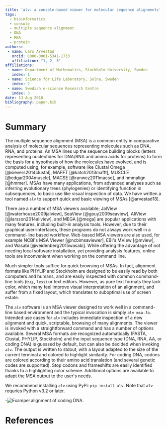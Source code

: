 ```yaml
---
title: 'alv: a console-based viewer for molecular sequence alignments'
tags:
  - bioinformatics
  - console
  - multiple sequence alignment
  - DNA
  - RNA
  - protein
authors:
 - name: Lars Arvestad
   orcid: 0000-0001-5341-1733
   affiliation: "1, 2, 3"
affiliations:
 - name: Department of Mathematics, Stockholm University, Sweden
   index: 1
 - name: Science for Life Laboratory, Solna, Sweden
   index: 2
 - name: Swedish e-science Research Centre
   index: 3
date: 13 Aug 2018
bibliography: paper.bib
---
```


# Summary

The multiple sequence alignment (MSA) is a common entity in comparative analysis of molecular
sequences representing molecules such as DNA, RNA, and proteins. An MSA lines up the sequence
building blocks (letters representing nucleotides for DNA/RNA and amino acids for proteins) to form
the basis for a hypothesis of how the molecules have evolved, and is computed using, for example,
software like Clustal Omega [@sievers2014clustal], MAFFT [@katoh2013mafft], MUSCLE
[@edgar2004muscle], MACSE [@ranwez2011macse], and hmmalign [@hmmer]. MSAs have many applications,
from advanced analyses such as inferring evolutionary trees (phylogenies) or identifying function in
subsequences, to basic use like visual inspection of data. We have written a tool named `alv` to
support quick and basic viewing of MSAs [@arvestad18].

There are a number of MSA viewers available; JalView [@waterhouse2009jalview], SeaView
[@gouy2009seaview], AliView [@larsson2014aliview], and MEGA [@mega] are popular applications with many
features, including built-in analysis tools. However, due to their graphical user-interfaces, these
programs do not always work well in a command-line based workflow.  Web-based
MSA viewers are also used, for example NCBI's MSA Viewer [@ncbimsaviewer], EBI's MView [@mview], and Wasabi
[@veidenberg2015wasabi]. While offering the
advantage of not needing local software installation, yet providing analysis features,  online
tools are inconvenient when working on the command line.

Much simpler tools suffice for quick browsing of MSAs. In fact, alignment formats like PHYLIP and
Stockholm are designed to be easily read by both computers and humans, and are easily inspected with
common command-line tools (e.g., `less`) or text editors.  However, as pure text formats they lack
color, which many feel improve visual interpretation of an alignment, and suffer from a fixed
layout, which translates to suboptimal use of screen estate.

The `alv` software is an MSA viewer designed to work well in a command-line based environment and
the typical invocation is simply `alv msa.fa`. Intended use cases for `alv` includes immediate
inspection of a new alignment and quick, scriptable, browsing of many alignments. The viewer is
invoked with a straightforward command and has a number of options available. Several MSA formats
are recognized automatically (FASTA, Clustal, PHYLIP, Stockholm) and the input sequence type (DNA,
RNA, AA, or coding DNA) is guessed by default, but can also be decided when invoking `alv`.  The
output is written to stdout, with a layout adapted to the size of the current terminal and colored
to highlight similarity. For coding DNA, codons are colored according to their amino acid
translation (and several genetic codes are supported). Stop codons and frameshifts are easily
identified thanks to a highlighting color scheme.  Additional options are available to adapt the MSA
output to the user's needs.

We recommend installing `alv` using PyPi: `pip install alv`. Note that `alv` requries Python v3.2 or
later.


-![Exampel alignment of coding DNA.](msa.png)

# References
